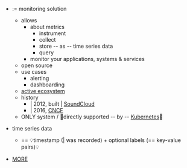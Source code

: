 * := monitoring solution
  * allows
    * about metrics
      * instrument
      * collect
      * store -- as -- time series data
      * query 
    * monitor your applications, systems & services
  * open source
  * use cases
    * alerting
    * dashboarding
  * [active ecosystem](/prometheus-website/src/app/community)
  * history
    * | 2012, built | [SoundCloud](http://soundcloud.com) 
    * | 2016, [CNCF](https://cncf.io/)
  * ONLY system / 👀directly supported -- by -- [Kubernetes](https://kubernetes.io/)👀

* time series data
  * == 💡timestamp (| was recorded) + optional labels (== key-value pairs)💡

* [MORE](/prometheus-website/docs/introduction/overview.md)    
